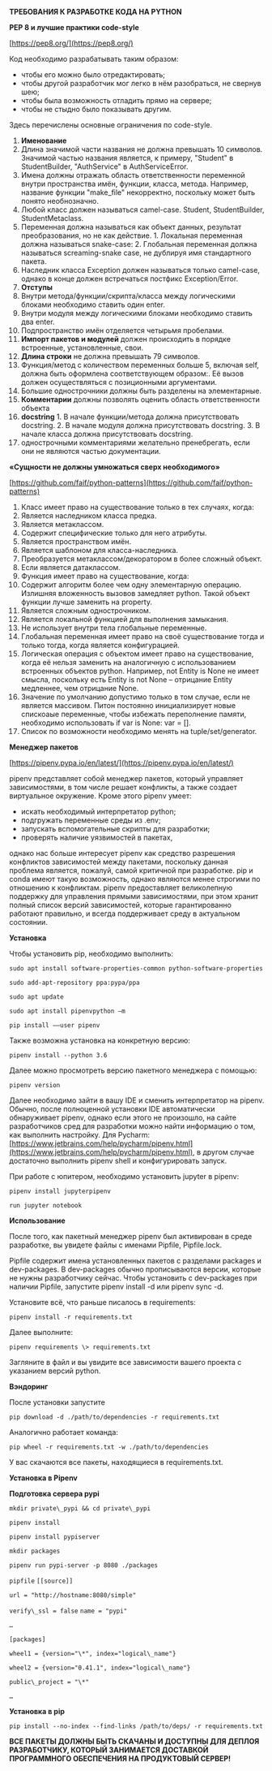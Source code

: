 **ТРЕБОВАНИЯ К РАЗРАБОТКЕ КОДА НА PYTHON**

**PEP 8 и лучшие практики code-style**

[https://pep8.org/](https://pep8.org/)

Код необходимо разрабатывать таким образом:

- чтобы его можно было отредактировать;
- чтобы другой разработчик мог легко в нём разобраться, не свернув шею;
- чтобы была возможность отладить прямо на сервере;
- чтобы не стыдно было показывать другим.

Здесь перечислены основные ограничения по code-style.

1. **Именование**
  1. Длина значимой части названия не должна превышать 10 символов. Значимой частью названия является, к примеру, "Student" в StudentBuilder, "AuthService" в AuthServiceError.
  2. Имена должны отражать область ответственности переменной внутри пространства имён, функции, класса, метода. Например, название функции "make\_file" некорректно, поскольку может быть понято необнозначно.
  3. Любой класс должен называться camel-case. Student, StudentBuilder, StudentMetaclass.
  4. Переменная должна называться как объект данных, результат преобразования, но не как действие.
    1. Локальная переменная должна называться snake-case:
    2. Глобальная переменная должна называться screaming-snake case, не дублируя имя стандартного пакета.
  5. Наследник класса Exception должен называться только camel-case, однако в конце должен встречаться постфикс Exception/Error.
2. **Отступы**
  1. Внутри метода/функции/скрипта/класса между логическими блоками необходимо ставить один enter.
  2. Внутри модуля между логическими блоками необходимо ставить два enter.
  3. Подпространство имëн отделяется четырьмя пробелами.
3. **Импорт пакетов и модулей** должен происходить в порядке встроенные, установленные, свои.
4. **Длина строки** не должна превышать 79 символов.
  1. Функция/метод с количеством переменных больше 5, включая self, должна быть оформлена соответствующем образом:. Еë вызов должен осуществляться с позиционными аргументами.
  2. Большие однострочники должны быть разделены на элементарные.
5. **Комментарии** должны позволять оценить область ответственности объекта
  1. **docstring**
    1. В начале функции/метода должна присутствовать docstring.
    2. В начале модуля должна присутствовать docstring.
    3. В начале класса должна присутствовать docstring.
  2. однострочными комментариями желательно пренебрегать, если они не являются частью документации.

**«Сущности не должны умножаться сверх необходимого»**

[https://github.com/faif/python-patterns](https://github.com/faif/python-patterns)

1. Класс имеет право на существование только в тех случаях, когда:
  1. Является наследником класса предка.
  2. Является метаклассом.
  3. Содержит специфические только для него атрибуты.
  4. Является пространством имëн.
  5. Является шаблоном для класса-наследника.
  6. Преобразуется метаклассом/декоратором в более сложный объект.
  7. Если является датаклассом.
2. Функция имеет право на существование, когда:
  1. Содержит алгоритм более чем одну элементарную операцию. Излишняя вложенность вызовов замедляет python. Такой объект функции лучше заменить на property.
  2. Является сложным однострочником.
  3. Является локальной функцией для выполнения замыкания.
  4. Не использует внутри тела глобальные переменные.
3. Глобальная переменная имеет право на своё существование тогда и только тогда, когда является конфигурацией.
4. Логическая операция с объектом имеет право на существование, когда еë нельзя заменить на аналогичную с использованием встроенных объектов python. Например, not Entity is None не имеет смысла, поскольку есть Entity is not None – отрицание Entity медленнее, чем отрицание None.
5. Значение по умолчанию допустимо только в том случае, если не является массивом. Питон постоянно инициализирует новые спискоаые переменные, чтобы избежать переполнение памяти, необходимо использовать if var is None: var = [].
6. Список по возможности необходимо менять на tuple/set/generator.

**Менеджер пакетов**

[https://pipenv.pypa.io/en/latest/](https://pipenv.pypa.io/en/latest/)

pipenv представляет собой менеджер пакетов, который управляет зависимостями, в том числе решает конфликты, а также создает виртуальное окружение. Кроме этого pipenv умеет:

- искать необходимый интерпретатор python;
- подгружать переменные среды из .env;
- запускать вспомогательные скрипты для разработки;
- проверять наличие уязвимостей в пакетах,

однако нас больше интересует pipenv как средство разрешения конфликтов зависимостей между пакетами, поскольку данная проблема является, пожалуй, самой критичной при разработке. pip и conda имеют такую возможность, однако являются менее строгими по отношению к конфликтам. pipenv предоставляет великолепную поддержку для управления прямыми зависимостями, при этом хранит полный список версий зависимостей, которые гарантированно работают правильно, и всегда поддерживает среду в актуальном состоянии.

**Установка**

Чтобы установить pip, необходимо выполнить:

`sudo apt install software-properties-common python-software-properties`

`sudo add-apt-repository ppa:pypa/ppa`

`sudo apt update`

`sudo apt install pipenvpython –m` 

`pip install ––user pipenv`

Также возможна установка на конкретную версию:

`pipenv install --python 3.6`

Далее можно просмотреть версию пакетного менеджера с помощью:

`pipenv version`

Далее необходимо зайти в вашу IDE и сменить интерпретатор на pipenv. Обычно, после полноценной установки IDE автоматически обнаруживает pipenv, однако если этого не произошло, на сайте разработчиков сред для разработки можно найти информацию о том, как выполнить настройку. Для Pycharm: [https://www.jetbrains.com/help/pycharm/pipenv.html](https://www.jetbrains.com/help/pycharm/pipenv.html), в другом случае достаточно выполнить pipenv shell и конфигурировать запуск.

При работе с юпитером, необходимо установить jupyter в pipenv:

`pipenv install jupyterpipenv` 

`run jupyter notebook`

**Использование**

После того, как пакетный менеджер pipenv был активирован в среде разработке, вы увидете файлы с именами Pipfile, Pipfile.lock.

Pipfile содержит имена установленных пакетов с разделами packages и dev-packages. В dev-packages обычно прописываются версии, которые не нужны разработчику сейчас. Чтобы установить с dev-packages при наличии Pipfile, запустите pipenv install -d или pipenv sync -d.

Установите всё, что раньше писалось в requirements:

`pipenv install -r requirements.txt`

Далее выполните:

`pipenv requirements \> requirements.txt`

Загляните в файл и вы увидите все зависимости вашего проекта с указанием версий python.

**Вэндоринг**

После установки запустите

`pip download -d ./path/to/dependencies -r requirements.txt`

Аналогично работает команда:

`pip wheel -r requirements.txt -w ./path/to/dependencies`

У вас скачаются все пакеты, находящиеся в requirements.txt.

**Установка в Pipenv**

**Подготовка сервера pypi**

`mkdir private\_pypi && cd private\_pypi`

`pipenv install`

`pipenv install pypiserver`

`mkdir packages`

`pipenv run pypi-server -p 8080 ./packages`

`pipfile`
`[[source]]`

`url = "http://hostname:8080/simple"`

`verify\_ssl = false`
`name = "pypi"`

`…`

`[packages]`

`wheel1 = {version="\*", index="logical\_name"}`

`wheel2 = {version="0.41.1", index="logical\_name"}`

`public\_project = "\*"`

`…`

**Установка в pip**

`pip install --no-index --find-links /path/to/deps/ -r requirements.txt`

**ВСЕ ПАКЕТЫ ДОЛЖНЫ БЫТЬ СКАЧАНЫ И ДОСТУПНЫ ДЛЯ ДЕПЛОЯ РАЗРАБОТЧИКУ, КОТОРЫЙ ЗАНИМАЕТСЯ ДОСТАВКОЙ ПРОГРАММНОГО ОБЕСПЕЧЕНИЯ НА ПРОДУКТОВЫЙ СЕРВЕР!**
